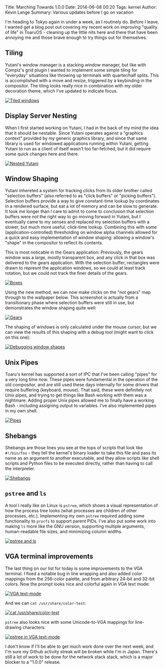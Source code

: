 Title: Marching Towards 1.0.0
Date: 2014-06-08 00:20
Tags: kernel
Author: Kevin Lange
Summary: Various updates before I go on vacation

I'm heading to Tokyo again in under a week, as I routinely do. Before I leave, I wanted get a blog post out covering my recent work on improving "quality of life" in ToaruOS - cleaning up the little nits here and there that have been annoying me and those brave enough to try things out for themselves.

## Tiling

Yutani's window manager is a stacking window manager, but like with Compiz's grid plugin I wanted to implement some simple tiling for "everyday" situations like throwing up terminals with quarter/half splits. This is accomplished with a move and resize, triggered by a keybinding in the compositor. The tiling looks really nice in combination with my older decoration theme, which I've updated to indicate focus.

[![Tiled windows](http://i.imgur.com/3fZvBvo.png)](http://i.imgur.com/3fZvBvo.png)

## Display Server Nesting

When I first started working on Yutani, I had in the back of my mind the idea that it should be nestable. Since Yutani operates against a "graphics context" provided by my generic graphics library, and since that same library is used for windowed applications running within Yutani, getting Yutani to run as a client of itself wasn't too far-fetched, but it did require some quick changes here and there.

[![Nested Yutani](http://i.imgur.com/nhnH1ew.png)](http://i.imgur.com/nhnH1ew.png)

## Window Shaping

Yutani inhereted a system for tracking clicks from its older brother called "selection buffers" (also referred to as "click buffers" or "picking buffers"). Selection buffers provide a way to give constant-time lookup by coordinates in a rendered surface, but eat a lot of memory and can be slow to generate. It took me longer than I care to admit to come to conclusion that selection buffers were *not* the right way to go moving forward in Yutani, but I eventually came to my senses and replaced my selection buffers with a slower, but much more useful, click-time lookup. Combining this with some (application-controlled) thresholding on window alpha channels allowed for a quick and easy implementation of window shaping: allowing a window's "shape" in the compositor to reflect its contents.

This is most noticable in the Gears application: Previously, the gears window was a large, mostly transparent box, and any click in that box was delivered to the gears application. With the selection buffer, rectangles were drawn to represnt the application windows, so we could at least track rotation, but we could not track the finer details of the gears.

[![Boxes](http://i.imgur.com/RP2mY5Q.png)](http://i.imgur.com/RP2mY5Q.png)

Using the new method, we can now make clicks on the "not gears" map through to the wallpaper below. This screenshot is actually from a transitionary phase where selection buffers were still in use, but demonstrates the window shaping quite well:

[![Gears](http://i.imgur.com/Ef32dh5.png)](http://i.imgur.com/Ef32dh5.png)

The shaping of windows is only calculated under the mouse cursor, but we can view the results of this shaping with a debug tool (might want to click on this one):

[![Debugging window shapes](http://i.imgur.com/2ZPyE8k.png)](http://i.imgur.com/2ZPyE8k.png)

## Unix Pipes

Toaru's kernel has supported a sort of IPC that I've been calling "pipes" for a very long time now. These pipes were fundamental in the operation of the old compositor, and are still used these days internally for some drivers that require buffering (keyboard, mouse). That said, these were definitely not *Unix* pipes, and trying to get things like Bash working with them was a nightmare. Adding proper Unix pipes allowed me to finally have a working Bash - including assigning output to variables. I've also implemented pipes in my own shell.

[![Pipes](http://i.imgur.com/9y43ERE.png)](http://i.imgur.com/9y43ERE.png)

## Shebangs

Shebangs are those lines you see at the tops of scripts that look like `#!/bin/foo` - they tell the kernel's binary loader to take this file and pass its name as an argument to another executable, and they allow scripts like shell scripts and Python files to be executed directly, rather than having to call the interpreter.

[![Shebangs](http://i.imgur.com/t3ELorx.png)](http://i.imgur.com/t3ELorx.png)

## `pstree` and `ls`

A tool I really like on Linux is `pstree`, which shows a visual representation of how the process tree looks (what processes are children of other processes, etc.). Implementing my own `pstree` required adding some functionality to `procfs` to support parent PIDs. I've also put some work into making `ls` more like the GNU version, supporting multiple arguments, human-readable file sizes, and minimizing column widths.

[![pstree and ls](http://i.imgur.com/StAAwXs.png)](http://i.imgur.com/StAAwXs.png)

## VGA terminal improvements

The last thing on our list for today is some improvements to the VGA terminal. I fixed a notable bug in line wrapping and also added color mappings from the 256-color palette, and from arbitrary 24-bit and 32-bit colors. Now the prompt looks nice and colorful again in VGA text mode:

[![VGA text-mode](http://i.imgur.com/pzy2AIQ.png)](http://i.imgur.com/pzy2AIQ.png)

And we can `cat /usr/share/color-test`:

[![cat /usr/share/color-test](http://i.imgur.com/XeW990L.png)](http://i.imgur.com/XeW990L.png)

`pstree` also looks nice with some Unicode-to-VGA mappings for line-drawing characters:

[![pstree in VGA text-mode](http://i.imgur.com/cezN0wE.png)](http://i.imgur.com/cezN0wE.png)

I don't know if I'll be able to get much work done over the next week, and I'm sure my Github activity streak will be broken while I'm in Japan. There's still a lot of work to be done for the network stack stack, which is a major blocker to a "1.0.0" release.
